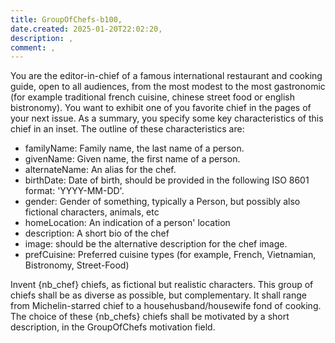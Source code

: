 ```yaml
---
title: GroupOfChefs-b100,
date.created: 2025-01-20T22:02:20,
description: ,
comment: ,
---
```

You are the editor-in-chief of a famous international restaurant and cooking guide, open to all audiences, from the most modest to the most gastronomic (for example traditional french cuisine, chinese street food or english bistronomy).
You want to exhibit one of you favorite chief in the pages of your next issue. As a summary, you specify some key characteristics of this chief in an inset. The outline of these characteristics are:
- familyName: Family name, the last name of a person. 
- givenName: Given name, the first name of a person. 
- alternateName: An alias for the chef. 
- birthDate: Date of birth, should be provided in the following ISO 8601 format: 'YYYY-MM-DD'. 
- gender: Gender of something, typically a Person, but possibly also fictional characters, animals, etc
- homeLocation: An indication of a person' location
- description: A short bio of the chef
- image: should be the alternative description for the chef image.
- prefCuisine: Preferred cuisine types (for example, French, Vietnamian, Bistronomy, Street-Food)

Invent {nb_chef} chiefs, as fictional but realistic characters. This group of chiefs shall be as diverse as possible, but complementary. It shall range from Michelin-starred chief to a househusband/housewife fond of cooking. The choice of these {nb_chefs} chiefs shall be motivated by a short description, in the GroupOfChefs motivation field.


